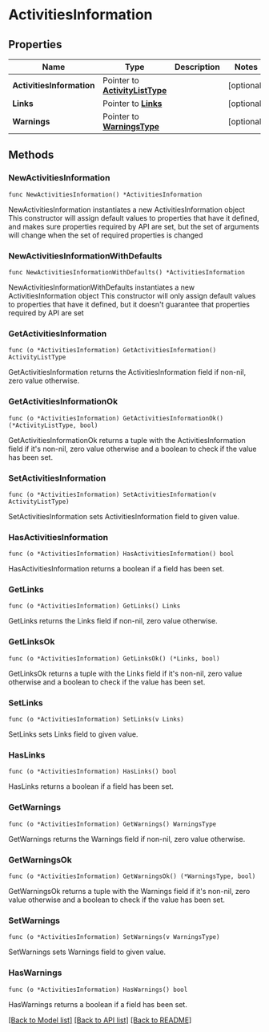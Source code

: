 # ActivitiesInformation

## Properties

Name | Type | Description | Notes
------------ | ------------- | ------------- | -------------
**ActivitiesInformation** | Pointer to [**ActivityListType**](ActivityListType.md) |  | [optional] 
**Links** | Pointer to [**Links**](Links.md) |  | [optional] 
**Warnings** | Pointer to [**WarningsType**](WarningsType.md) |  | [optional] 

## Methods

### NewActivitiesInformation

`func NewActivitiesInformation() *ActivitiesInformation`

NewActivitiesInformation instantiates a new ActivitiesInformation object
This constructor will assign default values to properties that have it defined,
and makes sure properties required by API are set, but the set of arguments
will change when the set of required properties is changed

### NewActivitiesInformationWithDefaults

`func NewActivitiesInformationWithDefaults() *ActivitiesInformation`

NewActivitiesInformationWithDefaults instantiates a new ActivitiesInformation object
This constructor will only assign default values to properties that have it defined,
but it doesn't guarantee that properties required by API are set

### GetActivitiesInformation

`func (o *ActivitiesInformation) GetActivitiesInformation() ActivityListType`

GetActivitiesInformation returns the ActivitiesInformation field if non-nil, zero value otherwise.

### GetActivitiesInformationOk

`func (o *ActivitiesInformation) GetActivitiesInformationOk() (*ActivityListType, bool)`

GetActivitiesInformationOk returns a tuple with the ActivitiesInformation field if it's non-nil, zero value otherwise
and a boolean to check if the value has been set.

### SetActivitiesInformation

`func (o *ActivitiesInformation) SetActivitiesInformation(v ActivityListType)`

SetActivitiesInformation sets ActivitiesInformation field to given value.

### HasActivitiesInformation

`func (o *ActivitiesInformation) HasActivitiesInformation() bool`

HasActivitiesInformation returns a boolean if a field has been set.

### GetLinks

`func (o *ActivitiesInformation) GetLinks() Links`

GetLinks returns the Links field if non-nil, zero value otherwise.

### GetLinksOk

`func (o *ActivitiesInformation) GetLinksOk() (*Links, bool)`

GetLinksOk returns a tuple with the Links field if it's non-nil, zero value otherwise
and a boolean to check if the value has been set.

### SetLinks

`func (o *ActivitiesInformation) SetLinks(v Links)`

SetLinks sets Links field to given value.

### HasLinks

`func (o *ActivitiesInformation) HasLinks() bool`

HasLinks returns a boolean if a field has been set.

### GetWarnings

`func (o *ActivitiesInformation) GetWarnings() WarningsType`

GetWarnings returns the Warnings field if non-nil, zero value otherwise.

### GetWarningsOk

`func (o *ActivitiesInformation) GetWarningsOk() (*WarningsType, bool)`

GetWarningsOk returns a tuple with the Warnings field if it's non-nil, zero value otherwise
and a boolean to check if the value has been set.

### SetWarnings

`func (o *ActivitiesInformation) SetWarnings(v WarningsType)`

SetWarnings sets Warnings field to given value.

### HasWarnings

`func (o *ActivitiesInformation) HasWarnings() bool`

HasWarnings returns a boolean if a field has been set.


[[Back to Model list]](../README.md#documentation-for-models) [[Back to API list]](../README.md#documentation-for-api-endpoints) [[Back to README]](../README.md)


